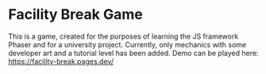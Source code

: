 # Facility Break Game
This is a game, created for the purposes of learning the JS framework Phaser and for a university project. Currently, only mechanics with some developer art and a tutorial level has been added.
Demo can be played here: https://facility-break.pages.dev/
